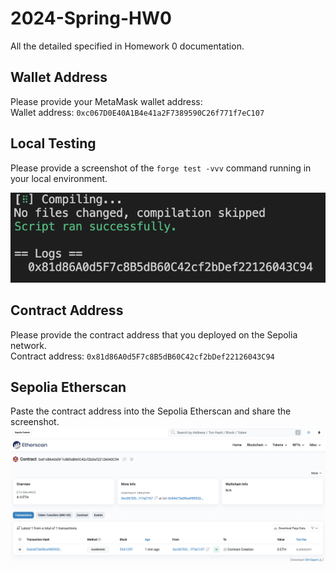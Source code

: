 # 2024-Spring-HW0

All the detailed specified in Homework 0 documentation.

## Wallet Address
Please provide your MetaMask wallet address:  
Wallet address: `0xc067D0E40A1B4e41a2F7389590C26f771f7eC107`

## Local Testing
Please provide a screenshot of the `forge test -vvv` command running in your local environment.

![Local Testing Screenshot](hw_image/local_testing.png)

## Contract Address
Please provide the contract address that you deployed on the Sepolia network.  
Contract address: `0x81d86A0d5F7c8B5dB60C42cf2bDef22126043C94`

## Sepolia Etherscan
Paste the contract address into the Sepolia Etherscan and share the screenshot.
![Sepolia Etherscan Screenshot](hw_image/sepolia_etherscan.png)